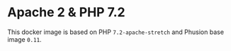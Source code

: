 # Apache 2 & PHP 7.2

This docker image is based on PHP `7.2-apache-stretch` and Phusion base image `0.11`.